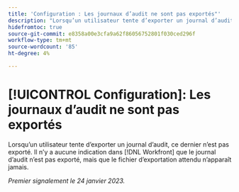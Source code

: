```yaml
---
title: 'Configuration : Les journaux d’audit ne sont pas exportés"'
description: "Lorsqu’un utilisateur tente d’exporter un journal d’audit, ce dernier n’est pas exporté. Rien n’indique dans Workfront que le journal d’audit n’est pas exporté, mais le fichier d’exportation attendu n’apparaît jamais."
hidefromtoc: true
source-git-commit: e8358a00e3cfa9a62f86056752801f030ced296f
workflow-type: tm+mt
source-wordcount: '85'
ht-degree: 4%

---
```



# [!UICONTROL Configuration]: Les journaux d’audit ne sont pas exportés

Lorsqu’un utilisateur tente d’exporter un journal d’audit, ce dernier n’est pas exporté. Il n’y a aucune indication dans [!DNL Workfront] que le journal d’audit n’est pas exporté, mais que le fichier d’exportation attendu n’apparaît jamais.

_Premier signalement le 24 janvier 2023._

